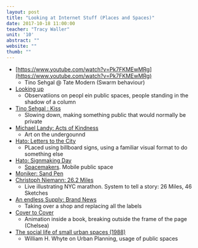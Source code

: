 ```yaml
---
layout: post
title: "Looking at Internet Stuff (Places and Spaces)"
date: 2017-10-18 11:00:00
teacher: "Tracy Waller"
unit: '10'
abstract: ""
website: ""
thumb: ""
---
```


- [https://www.youtube.com/watch?v=Pk7FKMEwMRg](https://www.youtube.com/watch?v=Pk7FKMEwMRg)
    - Tino Sehgal @ Tate Modern (Swarm behaviour)
- [Looking up](http://francisalys/looking-up/)
    - Observatiions on peopl ein public spaces, people standing in the shadow of a column
- [Tino Sehgal : Kiss](https://www.youtube.com/watch?v=lwTvzERGj6E)
    - Slowing down, making something public that would normally be private
- [Michael Landy: Acts of Kindness](https://art.tfl.gov.uk/projects/acts-of-kindness/)
    - Art on the undergounnd
- [Hato: Letters to the City](https://hato.co/project/3527)
    - PLaced using billboard signs, using a familiar visual format to do something else
- [Hato: Signmaking Day](https://hato.co/project/2376)
    - [Spacemakers](http://www.spacemakers.info/). Mobile public space
- [Moniker: Sand Pen](https://studiomoniker.com/projects/sand-pen)
- [Christoph Niemann: 26.2 Miles](http://www.christophniemann.com/portfolio/nyc-marathon-live/)
    - Live illustrating NYC marathon. System to tell a story: 26 Miles, 46 Sketches
- [An endless Supply: Brand News](https://anendlesssupply.co.uk/projects/brand-news)
    - Taking over a shop and replacing all the labels
- [Cover to Cover](https://vimeo.com/15938335)
    - Animation inside a book, breaking outside the frame of the page (Chelsea)
- [The social life of small urban spaces (1988)](https://archive.org/details/SmallUrbanSpaces)
    - William H. Whyte on Urban Planning, usage of public spaces